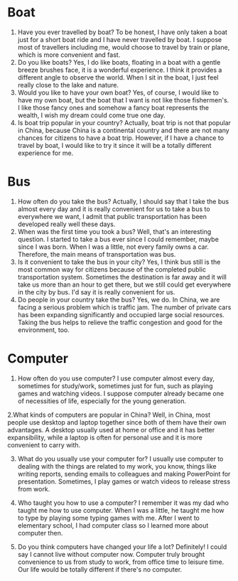 # Boat
1. Have you ever travelled by boat?
To be honest, I have only taken a boat just for a short boat ride and I have never travelled by boat. I suppose most of travellers including me, would choose to travel by train or plane, which is more convenient and fast.
2. Do you like boats?
Yes, I do like boats, floating in a boat with a gentle breeze brushes face, it is a wonderful experience. I think it provides a different angle to observe the world. When I sit in the boat, I just feel really close to the lake and nature.
3. Would you like to have your own boat?
Yes, of course, I would like to have my own boat, but the boat that I want is not like those fishermen's. I like those fancy ones and somehow a fancy boat represents the wealth, I wish my dream could come true one day.
4. Is boat trip popular in your country?
Actually, boat trip is not that popular in China, because China is a continental country and there are not many chances for citizens to have a boat trip. However, if I have a chance to travel by boat, I would like to try it since it will be a totally different experience for me.


# Bus
1. How often do you take the bus?
Actually, I should say that I take the bus almost every day and it is really convenient for us to take a bus to everywhere we want, I admit that public transportation has been developed really well these days.
2. When was the first time you took a bus?
Well, that's an interesting question. I started to take a bus ever since I could remember, maybe since I was born. When I was a little, not every family owns a car. Therefore, the main means of transportation was bus.
3. Is it convenient to take the bus in your city?
Yes, I think bus still is the most common way for citizens because of the completed public transportation system. Sometimes the destination is far away and it will take us more than an hour to get there, but we still could get everywhere in the city by bus. I'd say it is really convenient for us.
4. Do people in your country take the bus?
Yes, we do. In China, we are facing a serious problem which is traffic jam. The number of private cars has been expanding significantly and occupied large social resources. Taking the bus helps to relieve the traffic congestion and good for the environment, too.


# Computer
1. How often do you use computer?
I use computer almost every day, sometimes for study/work, sometimes just for fun, such as playing games and watching videos. I suppose computer already became one of necessities of life, especially for the young generation.

2.What kinds of computers are popular in China?
Well, in China, most people use desktop and laptop together since both of them have their own advantages. A desktop usually used at home or office and it has better expansibility, while a laptop is often for personal use and it is more convenient to carry with.

3. What do you usually use your computer for?
I usually use computer to dealing with the things are related to my work, you know, things like writing reports, sending emails to colleagues and making PowerPoint for presentation. Sometimes, I play games or watch videos to release stress from work.

4. Who taught you how to use a computer?
I remember it was my dad who taught me how to use computer. When I was a little, he taught me how to type by playing some typing games with me. After I went to elementary school, I had computer class so I learned more about computer then.

5. Do you think computers have changed your life a lot?
Definitely! I could say I cannot live without computer now. Computer truly brought convenience to us from study to work, from office time to leisure time. Our life would be totally different if there's no computer.
